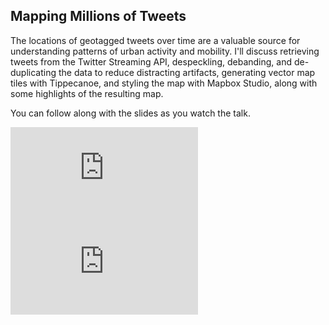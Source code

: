 <!--
{
"name" : "mapping-tweets",
"version" : "0.0.1",
"title" : "Mapping Millions of Tweets",
"freshnessDate" : 2015-11-01,
"homepage" : "https://dev.twitter.com/flight/2015",
"canonicalSource" : "https://dev.twitter.com/flight/2015",
"author" : "Eric Fischer",
"license" : "All Rights Reserved"
}
-->


<!-- @section -->

## Mapping Millions of Tweets

The locations of geotagged tweets over time are a valuable source for understanding patterns of urban activity and mobility. I'll discuss retrieving tweets from the Twitter Streaming API, despeckling, debanding, and de-duplicating the data to reduce distracting artifacts, generating vector map tiles with Tippecanoe, and styling the map with Mapbox Studio, along with some highlights of the resulting map.

You can follow along with the slides as you watch the talk.

<iframe src="https://www.youtube.com/embed/kSEjYP4hXFQ" frameborder="0" allowfullscreen></iframe>

<iframe src="https://g.twimg.com/dev/flight/2015/keynotes/Flight2015-Fischer_and_Mapbox-Mapping_Millions_of_Tweets.pdf" frameborder="0" allowfullscreen></iframe>
